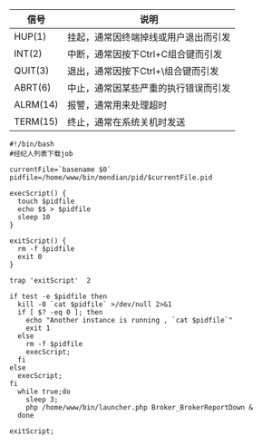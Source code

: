 信号 | 说明
--|--
HUP(1)| 挂起，通常因终端掉线或用户退出而引发
INT(2)| 中断，通常因按下Ctrl+C组合键而引发
QUIT(3)| 退出，通常因按下Ctrl+\组合键而引发
ABRT(6)| 中止，通常因某些严重的执行错误而引发
ALRM(14)| 报警，通常用来处理超时
TERM(15)|  终止，通常在系统关机时发送


```
#!/bin/bash
#经纪人列表下载job

currentFile=`basename $0`
pidfile=/home/www/bin/mendian/pid/$currentFile.pid

execScript() {
  touch $pidfile
  echo $$ > $pidfile
  sleep 10
}

exitScript() {
  rm -f $pidfile
  exit 0
}

trap 'exitScript'  2

if test -e $pidfile then
  kill -0 `cat $pidfile` >/dev/null 2>&1
  if [ $? -eq 0 ]; then
    echo "Another instance is running , `cat $pidfile`"
    exit 1
  else
    rm -f $pidfile
    execScript;
  fi
else
  execScript;
fi
  while true;do
    sleep 3;
    php /home/www/bin/launcher.php Broker_BrokerReportDown &
  done

exitScript;
```
